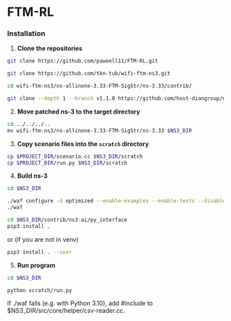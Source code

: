 # FTM-RL


### Installation
1. **Clone the repositories**
```bash
git clone https://github.com/paweell11/FTM-RL.git

git clone https://github.com/tkn-tub/wifi-ftm-ns3.git

cd wifi-ftm-ns3/ns-allinone-3.33-FTM-SigStr/ns-3.33/contrib/  

git clone --depth 1 --branch v1.1.0 https://github.com/hust-diangroup/ns3-ai.git
```

2. **Move patched ns-3 to the target directory**
```bash
cd ../../../..
mv wifi-ftm-ns3/ns-allinone-3.33-FTM-SigStr/ns-3.33 $NS3_DIR
```
3. **Copy scenario files into the `scratch` directory**

```bash
cp $PROJECT_DIR/scenario.cc $NS3_DIR/scratch
cp $PROJECT_DIR/run.py $NS3_DIR/scratch
```

4. **Build ns-3** 
```bash
cd $NS3_DIR

./waf configure -d optimized --enable-examples --enable-tests --disable-werror --disable-python
./waf

cd $NS3_DIR/contrib/ns3-ai/py_interface
pip3 install . 
```
or (if you are not in venv)
```bash
pip3 install . --user
```

5. **Run program** 
```bash
cd $NS3_DIR

python scratch/run.py
```

If ./waf fails (e.g. with Python 3.10), add #include <limits> to $NS3_DIR/src/core/helper/csv-reader.cc.

